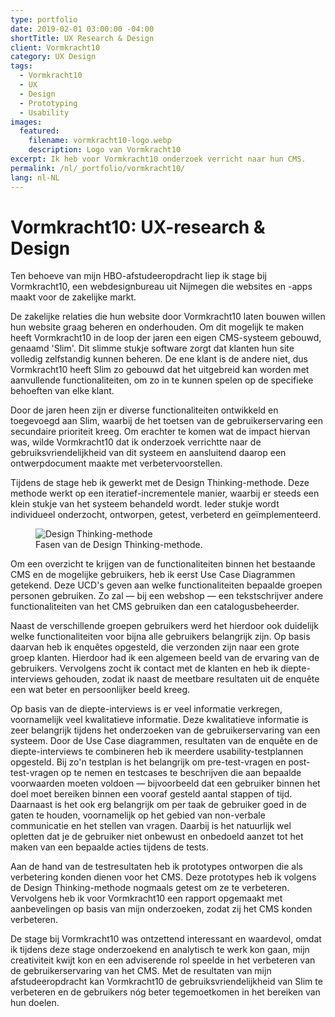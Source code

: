 ```yaml
---
type: portfolio
date: 2019-02-01 03:00:00 -04:00
shortTitle: UX Research & Design
client: Vormkracht10
category: UX Design
tags:
  - Vormkracht10
  - UX
  - Design
  - Prototyping
  - Usability
images:
  featured:
    filename: vormkracht10-logo.webp
    description: Logo van Vormkracht10
excerpt: Ik heb voor Vormkracht10 onderzoek verricht naar hun CMS.
permalink: /nl/_portfolio/vormkracht10/
lang: nl-NL
---
```


# Vormkracht10: UX-research & Design

<!-- Situatie -->

Ten behoeve van mijn HBO-afstudeeropdracht liep ik stage bij Vormkracht10, een webdesignbureau uit Nijmegen die websites en -apps maakt voor de zakelijke markt.

De zakelijke relaties die hun website door Vormkracht10 laten bouwen willen hun website graag beheren en onderhouden. Om dit mogelijk te maken heeft Vormkracht10 in de loop der jaren een eigen CMS-systeem gebouwd, genaamd 'Slim'. Dit slimme stukje software zorgt dat klanten hun site volledig zelfstandig kunnen beheren. De ene klant is de andere niet, dus Vormkracht10 heeft Slim zo gebouwd dat het uitgebreid kan worden met aanvullende functionaliteiten, om zo in te kunnen spelen op de specifieke behoeften van elke klant.

Door de jaren heen zijn er diverse functionaliteiten ontwikkeld en toegevoegd aan Slim, waarbij de het toetsen van de gebruikerservaring een secundaire prioriteit kreeg. <!-- Taak --> Om erachter te komen wat de impact hiervan was, wilde Vormkracht10 dat ik onderzoek verrichtte naar de gebruiksvriendelijkheid van dit systeem en aansluitend daarop een ontwerpdocument maakte met verbetervoorstellen.

<!-- Acties -->

Tijdens de stage heb ik gewerkt met de Design Thinking-methode. Deze methode werkt op een iteratief-incrementele manier, waarbij er steeds een klein stukje van het systeem behandeld wordt. Ieder stukje wordt individueel onderzocht, ontworpen, getest, verbeterd en geïmplementeerd.

<figure>
  <img src="/assets/img/content/blog/design-thinking-methodology-phases.webp" alt="Design Thinking-methode" />
  <figcaption>Fasen van de Design Thinking-methode.</figcaption>
</figure>

Om een overzicht te krijgen van de functionaliteiten binnen het bestaande CMS en de mogelijke gebruikers, heb ik eerst Use Case Diagrammen getekend. Deze UCD's geven aan welke functionaliteiten bepaalde groepen personen gebruiken. Zo zal &mdash; bij een webshop &mdash; een tekstschrijver andere functionaliteiten van het CMS gebruiken dan een catalogusbeheerder.

Naast de verschillende groepen gebruikers werd het hierdoor ook duidelijk welke functionaliteiten voor bijna alle gebruikers belangrijk zijn. Op basis daarvan heb ik enquêtes opgesteld, die verzonden zijn naar een grote groep klanten. Hierdoor had ik een algemeen beeld van de ervaring van de gebruikers. Vervolgens zocht ik contact met de klanten en heb ik diepte-interviews gehouden, zodat ik naast de meetbare resultaten uit de enquête een wat beter en persoonlijker beeld kreeg.

Op basis van de diepte-interviews is er veel informatie verkregen, voornamelijk veel kwalitatieve informatie. Deze kwalitatieve informatie is zeer belangrijk tijdens het onderzoeken van de gebruikerservaring van een systeem. Door de Use Case diagrammen, resultaten van de enquête en de diepte-interviews te combineren heb ik meerdere usability-testplannen opgesteld. Bij zo'n testplan is het belangrijk om pre-test-vragen en post-test-vragen op te nemen en testcases te beschrijven die aan bepaalde voorwaarden moeten voldoen &mdash; bijvoorbeeld dat een gebruiker binnen het doel moet bereiken binnen een vooraf gesteld aantal stappen of tijd. Daarnaast is het ook erg belangrijk om per taak de gebruiker goed in de gaten te houden, voornamelijk op het gebied van non-verbale communicatie en het stellen van vragen. Daarbij is het natuurlijk wel opletten dat je de gebruiker niet onbewust en onbedoeld aanzet tot het maken van een bepaalde acties tijdens de tests.

<!-- Resultaat -->

Aan de hand van de testresultaten heb ik prototypes ontworpen die als verbetering konden dienen voor het CMS. Deze prototypes heb ik volgens de Design Thinking-methode nogmaals getest om ze te verbeteren. Vervolgens heb ik voor Vormkracht10 een rapport opgemaakt met aanbevelingen op basis van mijn onderzoeken, zodat zij het CMS konden verbeteren.

<!-- Reflectie -->

De stage bij Vormkracht10 was ontzettend interessant en waardevol, omdat ik tijdens deze stage onderzoekend en analytisch te werk kon gaan, mijn creativiteit kwijt kon en een adviserende rol speelde in het verbeteren van de gebruikerservaring van het CMS. Met de resultaten van mijn afstudeeropdracht kan Vormkracht10 de gebruiksvriendelijkheid van Slim te verbeteren en de gebruikers nóg beter tegemoetkomen in het bereiken van hun doelen.